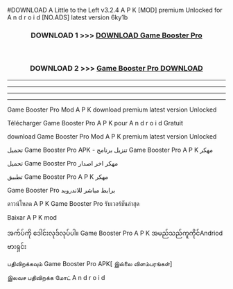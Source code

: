 #DOWNLOAD A Little to the Left v3.2.4 A P K [MOD] premium Unlocked for A n d r o i d [NO.ADS] latest version 6ky1b 



<div align="center">

<h3>DOWNLOAD 1 >>> <a href="https://downloadmod1.web.app/?judul=Game Booster Pro ">DOWNLOAD Game Booster Pro </a></h3><br>

<h3>DOWNLOAD 2 >>> <a href="https://downloadmod1.web.app/?judul=Game Booster Pro ">Game Booster Pro  DOWNLOAD </a></h3>

</div>


----------------------------------------------------------

----------------------------------------------------------

----------------------------------------------------------

----------------------------------------------------------


Game Booster Pro  Mod A P K download premium latest version Unlocked

Télécharger Game Booster Pro  A P K pour A n d r o i d Gratuit

download Game Booster Pro  Mod A P K premium latest version Unlocked

تحميل Game Booster Pro  APK - تنزيل برنامج Game Booster Pro  A P K مهكر

تحميل Game Booster Pro  مهكر اخر اصدار

تطبيق Game Booster Pro  A P K مهكر

Game Booster Pro  برابط مباشر للاندرويد

ดาวน์โหลด A P K Game Booster Pro  รับเวอร์ชันล่าสุด

Baixar A P K mod

အက်ပ်ကို ဒေါင်းလုဒ်လုပ်ပါ။ Game Booster Pro  A P K အမည်သည်ကူကိုင်Andriod ဗားရှင်း

பதிவிறக்கவும் Game Booster Pro  APK[ இல்லை விளம்பரங்கள்] 
 
இலவச பதிவிறக்க மோட் A n d r o i d



